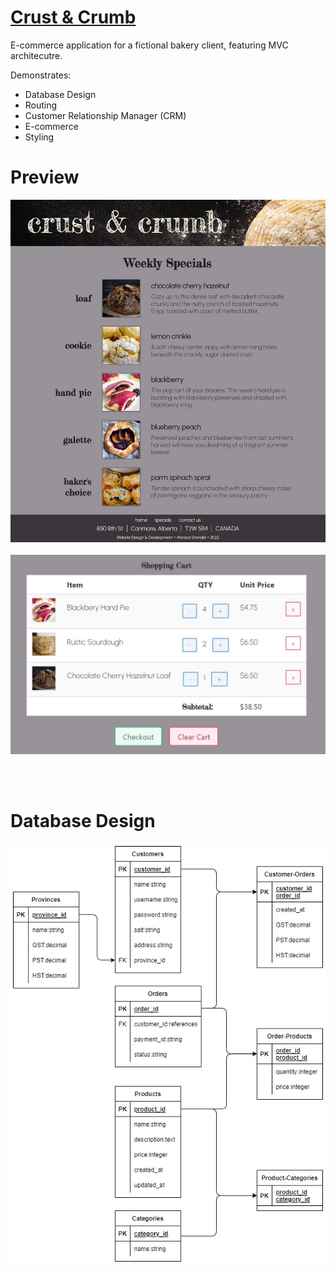 # [Crust & Crumb](https://crustandcrumb.onrender.com/)

E-commerce application for a fictional bakery client, featuring MVC architecutre.

Demonstrates:
- Database Design
- Routing
- Customer Relationship Manager (CRM)
- E-commerce
- Styling

# Preview
![Crust & Crumb Bakery Website](/lib/assets/images/specials.JPG)
<br>
<br>
![Shopping Cart](/lib/assets/images/shoppingCart.JPG)

<br>
<br>

# Database Design
![ERD](/lib/assets/images/ERD.JPG)
